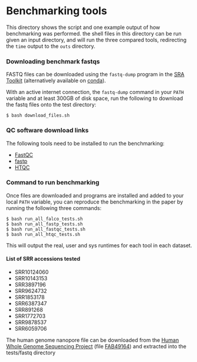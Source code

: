 Benchmarking tools
===================

This directory shows the script and one example output of how benchmarking was
performed. the shell files in this directory can be run given an input
directory, and will run the three compared tools, redirecting the `time` output
to the `outs` directory.

### Downloading benchmark fastqs

FASTQ files can be downloaded using the `fastq-dump` program in the [SRA
Toolkit](https://www.ncbi.nlm.nih.gov/sra/docs/toolkitsoft) (alternatively
available on [conda](https://anaconda.org/bioconda/sra-tools)).

With an active internet connection, the `fastq-dump` command in your `PATH`
variable and at least 300GB of disk space, run the following to download the
fastq files onto the test directory:
```
$ bash download_files.sh
```
### QC software download links
The following tools need to be installed to run the benchmarking:
 * [FastQC](https://www.bioinformatics.babraham.ac.uk/projects/fastqc)
 * [fastp](https://github.com/OpenGene/fastp/releases)
 * [HTQC](https://sourceforge.net/projects/htqc)

### Command to run benchmarking
Once files are downloaded and programs are installed and added to your local
`PATH` variable, you can reproduce the benchmarking in the paper by running the
following three commands:
```
$ bash run_all_falco_tests.sh
$ bash run_all_fastp_tests.sh
$ bash run_all_fastqc_tests.sh
$ bash run_all_htqc_tests.sh
```

This will output the real, user and sys runtimes for each tool in each dataset.

#### List of SRR accessions tested
 * SRR10124060
 * SRR10143153
 * SRR3897196
 * SRR9624732
 * SRR1853178
 * SRR6387347
 * SRR891268
 * SRR1772703
 * SRR9878537
 * SRR6059706

The human genome nanopore file can be downloaded from the [Human Whole Genome
Sequencing
Project](https://github.com/nanopore-wgs-consortium/NA12878/blob/master/nanopore-human-genome/rel_3_4.md)
(file
[FAB49164](http://s3.amazonaws.com/nanopore-human-wgs/rel3-nanopore-wgs-4045668814-FAB49164.fastq.gz))
and extracted into the tests/fastq directory
